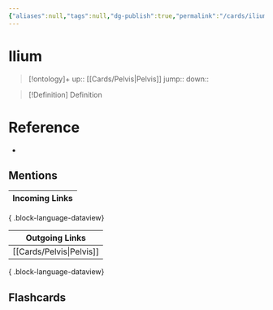 ```yaml
---
{"aliases":null,"tags":null,"dg-publish":true,"permalink":"/cards/ilium/","dgPassFrontmatter":true}
---
```


# Ilium

> [!ontology]+
> up:: [[Cards/Pelvis\|Pelvis]]
> jump:: 
> down:: 

> [!Definition] Definition

# Reference

- 

## Mentions

| Incoming Links |
| -------------- |

{ .block-language-dataview}

| Outgoing Links              |
| --------------------------- |
| [[Cards/Pelvis\|Pelvis]] |

{ .block-language-dataview}

## Flashcards